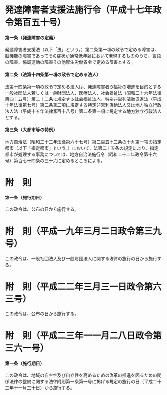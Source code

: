 # 発達障害者支援法施行令（平成十七年政令第百五十号）
#### 第一条（発達障害の定義）
発達障害者支援法（以下「法」という。）第二条第一項の政令で定める障害は、脳機能の障害であってその症状が通常低年齢において発現するもののうち、言語の障害、協調運動の障害その他厚生労働省令で定める障害とする。
#### 第二条（法第十四条第一項の政令で定める法人）
法第十四条第一項の政令で定める法人は、発達障害者の福祉の増進を目的とする一般社団法人若しくは一般財団法人、医療法人、社会福祉法（昭和二十六年法律第四十五号）第二十二条に規定する社会福祉法人、特定非営利活動促進法（平成十年法律第七号）第二条第二項に規定する特定非営利活動法人又は地方独立行政法人法（平成十五年法律第百十八号）第二条第一項に規定する地方独立行政法人とする。
#### 第三条（大都市等の特例）
地方自治法（昭和二十二年法律第六十七号）第二百五十二条の十九第一項の指定都市（以下「指定都市」という。）において、法第二十五条の規定により、指定都市が処理する事務については、地方自治法施行令（昭和二十二年政令第十六号）第百七十四条の三十六に定めるところによる。
# 附　則
#### 第一条（施行期日）
この政令は、公布の日から施行する。
# 附　則（平成一九年三月二日政令第三九号）
この政令は、一般社団法人及び一般財団法人に関する法律の施行の日から施行する。
# 附　則（平成二二年三月三一日政令第六三号）
この政令は、公布の日から施行する。
# 附　則（平成二三年一一月二八日政令第三六一号）
#### 第一条（施行期日）
この政令は、地域の自主性及び自立性を高めるための改革の推進を図るための関係法律の整備に関する法律附則第一条第一号に掲げる規定の施行の日（平成二十三年十一月三十日）から施行する。
